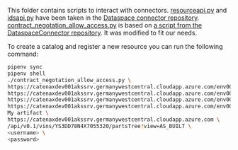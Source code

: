 This folder contains scripts to interact with connectors.
[resourceapi.py](https://github.com/International-Data-Spaces-Association/DataspaceConnector/blob/main/scripts/tests/resourceapi.py) and [idsapi.py](https://github.com/International-Data-Spaces-Association/DataspaceConnector/blob/main/scripts/tests/idsapi.py) have been taken in the [Dataspace connector repository](https://github.com/International-Data-Spaces-Association/DataspaceConnector).
[contract_negotation_allow_access.py](contract_negotation_allow_access.py) is based on [a script from the DataspaceConnector repository](https://github.com/International-Data-Spaces-Association/DataspaceConnector/blob/main/scripts/tests/contract_negotation_allow_access.py). It was modified to fit our needs.

To create a catalog and register a new resource you can run the following command:

```bash
pipenv sync
pipenv shell
./contract_negotation_allow_access.py \
https://catenaxdev001akssrv.germanywestcentral.cloudapp.azure.com/env001/producer \ 
https://catenaxdev001akssrv.germanywestcentral.cloudapp.azure.com/env001/consumer \ 
https://catenaxdev001akssrv.germanywestcentral.cloudapp.azure.com/env001/producer \
https://catenaxdev001akssrv.germanywestcentral.cloudapp.azure.com/env001/consumer \
My artifact \
https://catenaxdev001akssrv.germanywestcentral.cloudapp.azure.com \
/api/v0.1/vins/YS3DD78N4X7055320/partsTree?view=AS_BUILT \
<username> \
<password>
```



